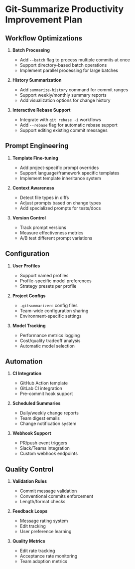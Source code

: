 # Git-Summarize Productivity Improvement Plan

## Workflow Optimizations
1. **Batch Processing**
   - Add `--batch` flag to process multiple commits at once
   - Support directory-based batch operations
   - Implement parallel processing for large batches

2. **History Summarization**
   - Add `summarize-history` command for commit ranges
   - Support weekly/monthly summary reports
   - Add visualization options for change history

3. **Interactive Rebase Support**
   - Integrate with `git rebase -i` workflows
   - Add `--rebase` flag for automatic rebase support
   - Support editing existing commit messages

## Prompt Engineering
1. **Template Fine-tuning**
   - Add project-specific prompt overrides
   - Support language/framework specific templates
   - Implement template inheritance system

2. **Context Awareness**
   - Detect file types in diffs
   - Adjust prompts based on change types
   - Add specialized prompts for tests/docs

3. **Version Control**
   - Track prompt versions
   - Measure effectiveness metrics
   - A/B test different prompt variations

## Configuration
1. **User Profiles**
   - Support named profiles
   - Profile-specific model preferences
   - Strategy presets per profile

2. **Project Configs**
   - `.gitsummarizerc` config files
   - Team-wide configuration sharing
   - Environment-specific settings

3. **Model Tracking**
   - Performance metrics logging
   - Cost/quality tradeoff analysis
   - Automatic model selection

## Automation
1. **CI Integration**
   - GitHub Action template
   - GitLab CI integration
   - Pre-commit hook support

2. **Scheduled Summaries**
   - Daily/weekly change reports
   - Team digest emails
   - Change notification system

3. **Webhook Support**
   - PR/push event triggers
   - Slack/Teams integration
   - Custom webhook endpoints

## Quality Control
1. **Validation Rules**
   - Commit message validation
   - Conventional commits enforcement
   - Length/format checks

2. **Feedback Loops**
   - Message rating system
   - Edit tracking
   - User preference learning

3. **Quality Metrics**
   - Edit rate tracking
   - Acceptance rate monitoring
   - Team adoption metrics